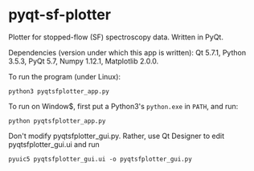 # pyqt-sf-plotter

Plotter for stopped-flow (SF) spectroscopy data. Written in PyQt.

Dependencies (version under which this app is written): Qt 5.7.1, Python 3.5.3, PyQt 5.7, Numpy 1.12.1, Matplotlib 2.0.0.

To run the program (under Linux):

    python3 pyqtsfplotter_app.py
    
To run on Window$, first put a Python3's `python.exe` in `PATH`, and run:

    python pyqtsfplotter_app.py

Don't modify pyqtsfplotter_gui.py. Rather, use Qt Designer to edit pyqtsfplotter_gui.ui and run

    pyuic5 pyqtsfplotter_gui.ui -o pyqtsfplotter_gui.py


